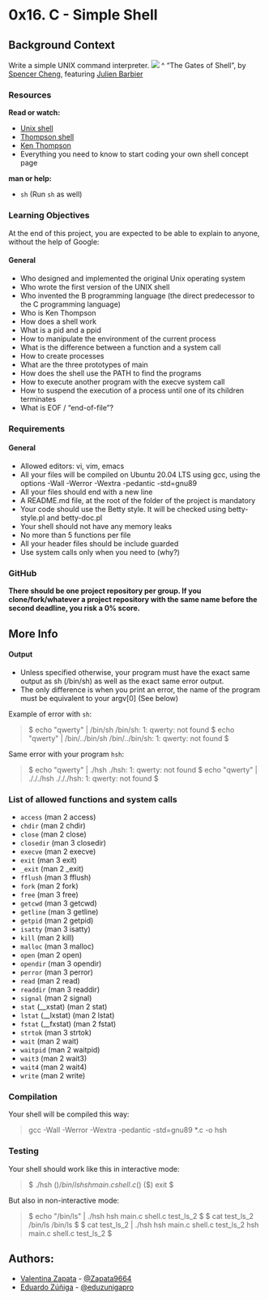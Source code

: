 # 0x16. C - Simple Shell

## Background Context
Write a simple UNIX command interpreter.
![](https://s3.amazonaws.com/intranet-projects-files/holbertonschool-low_level_programming/235/shell.jpeg)
^ “The Gates of Shell”, by [Spencer Cheng](https://twitter.com/spencerhcheng/status/855104635069054977 "Spencer Cheng"), featuring [Julien Barbier](https://twitter.com/julienbarbier42 "Julien Barbier")

### Resources
**Read or watch:**

- [Unix shell](https://en.wikipedia.org/wiki/Unix_shell "Unix shell")
- [Thompson shell](https://en.wikipedia.org/wiki/Thompson_shell "Thompson shell")
- [Ken Thompson](https://en.wikipedia.org/wiki/Ken_Thompson "Ken Thompson")
- Everything you need to know to start coding your own shell concept page

**man or help:**
- `sh` (Run `sh` as well)

### Learning Objectives

At the end of this project, you are expected to be able to explain to anyone, without the help of Google:
#### General

- Who designed and implemented the original Unix operating system
- Who wrote the first version of the UNIX shell
- Who invented the B programming language (the direct predecessor to the C programming language)
- Who is Ken Thompson
- How does a shell work
- What is a pid and a ppid
- How to manipulate the environment of the current process
- What is the difference between a function and a system call
- How to create processes
- What are the three prototypes of main
- How does the shell use the PATH to find the programs
- How to execute another program with the execve system call
- How to suspend the execution of a process until one of its children terminates
- What is EOF / “end-of-file”?

### Requirements

#### General
- Allowed editors: vi, vim, emacs
- All your files will be compiled on Ubuntu 20.04 LTS using gcc, using the options -Wall -Werror -Wextra -pedantic -std=gnu89
- All your files should end with a new line
- A README.md file, at the root of the folder of the project is mandatory
- Your code should use the Betty style. It will be checked using betty-style.pl and betty-doc.pl
- Your shell should not have any memory leaks
- No more than 5 functions per file
- All your header files should be include guarded
- Use system calls only when you need to (why?)
### GitHub
**There should be one project repository per group. If you clone/fork/whatever a project repository with the same name before the second deadline, you risk a 0% score.**

## More Info
#### Output
- Unless specified otherwise, your program must have the exact same output as sh (/bin/sh) as well as the exact same error output.
- The only difference is when you print an error, the name of the program must be equivalent to your argv[0] (See below)

Example of error with `sh`:

> $ echo "qwerty" | /bin/sh
/bin/sh: 1: qwerty: not found
$ echo "qwerty" | /bin/../bin/sh
/bin/../bin/sh: 1: qwerty: not found
$

Same error with your program `hsh`:

>$ echo "qwerty" | ./hsh
./hsh: 1: qwerty: not found
$ echo "qwerty" | ./././hsh
./././hsh: 1: qwerty: not found
$

### List of allowed functions and system calls
- `access` (man 2 access)
- `chdir` (man 2 chdir)
- `close` (man 2 close)
- `closedir` (man 3 closedir)
- `execve` (man 2 execve)
- `exit` (man 3 exit)
- `_exit` (man 2 _exit)
- `fflush` (man 3 fflush)
- `fork` (man 2 fork)
- `free` (man 3 free)
- `getcwd` (man 3 getcwd)
- `getline` (man 3 getline)
- `getpid` (man 2 getpid)
- `isatty` (man 3 isatty)
- `kill` (man 2 kill)
- `malloc` (man 3 malloc)
- `open` (man 2 open)
- `opendir` (man 3 opendir)
- `perror` (man 3 perror)
- `read` (man 2 read)
- `readdir` (man 3 readdir)
- `signal` (man 2 signal)
- `stat` (__xstat) (man 2 stat)
- `lstat` (__lxstat) (man 2 lstat)
- `fstat` (__fxstat) (man 2 fstat)
- `strtok` (man 3 strtok)
- `wait` (man 2 wait)
- `waitpid` (man 2 waitpid)
- `wait3` (man 2 wait3)
- `wait4` (man 2 wait4)
- `write` (man 2 write)

### Compilation
Your shell will be compiled this way:

>gcc -Wall -Werror -Wextra -pedantic -std=gnu89 *.c -o hsh

### Testing

Your shell should work like this in interactive mode:

>$ ./hsh
($) /bin/ls
hsh main.c shell.c
($)
($) exit
$

But also in non-interactive mode:

>$ echo "/bin/ls" | ./hsh
hsh main.c shell.c test_ls_2
$
$ cat test_ls_2
/bin/ls
/bin/ls
$
$ cat test_ls_2 | ./hsh
hsh main.c shell.c test_ls_2
hsh main.c shell.c test_ls_2
$

## Authors:
- [Valentina Zapata](https://github.com/Zapata9664 "Valentina Zapata") - [@Zapata9664](https://twitter.com/Zapata9664 "@Zapata9664")
- [Eduardo Zúñiga](https://github.com/edwardzuniga/ "Eduardo Zúñiga") - [@eduzunigapro](https://twitter.com/eduzunigapro "@eduzunigapro")